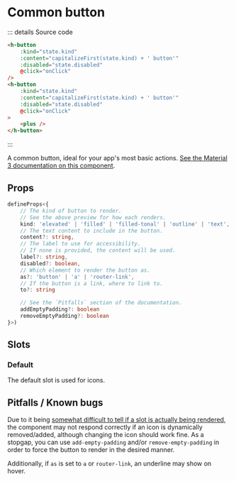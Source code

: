 # Common button

<script setup>
import { HButton } from '../../src/'
import Preview from '../Preview.vue'
import Plus from '~icons/mdi/plus'
import AddUser from '~icons/mdi/account-multiple-plus'

const previewOptions = {
    disabled: {
        kind: 'bool',
        default: false,
        label: 'Disabled'
    },
    kind: {
        kind: 'select',
        default: 'filled',
        label: 'Kind',
        options: [
            {
                value: 'filled',
                label: 'Filled'
            },
            {
                value: 'filled-tonal',
                label: 'Filled tonal'
            },
            {
                value: 'elevated',
                label: 'Elevated'
            },
            {
                value: 'outlined',
                label: 'Outlined'
            },
            {
                value: 'text',
                label: 'Text'
            }
        ]
    }
}
const onClick = () => alert('hey!')

const capitalizeFirst = s =>
    s.charAt(0).toUpperCase() + s.slice(1).replace('-', ' ')
</script>

<preview :options="previewOptions" v-slot="{ state }">
    <div class="preview-column">
        <h-button
            :kind="state.kind"
            :content="capitalizeFirst(state.kind) + ' button'"
            :disabled="state.disabled"
            @click="onClick"
        />
        <h-button
            :kind="state.kind"
            :content="capitalizeFirst(state.kind) + ' button'"
            :disabled="state.disabled"
            @click="onClick"
        >
            <plus />
        </h-button>
    </div>
</preview>

::: details Source code

```html
<h-button
    :kind="state.kind"
    :content="capitalizeFirst(state.kind) + ' button'"
    :disabled="state.disabled"
    @click="onClick"
/>
<h-button
    :kind="state.kind"
    :content="capitalizeFirst(state.kind) + ' button'"
    :disabled="state.disabled"
    @click="onClick"
>
    <plus />
</h-button>
```

:::

A common button, ideal for your app's most basic actions.
[See the Material 3 documentation on this component][m3-button].

## Props

```ts
defineProps<{
    // The kind of button to render.
    // See the above preview for how each renders.
    kind: 'elevated' | 'filled' | 'filled-tonal' | 'outline' | 'text',
    // The text content to include in the button.
    content?: string,
    // The label to use for accessibility.
    // If none is provided, the content will be used.
    label?: string,
    disabled?: boolean,
    // Which element to render the button as.
    as?: 'button' | 'a' | 'router-link',
    // If the button is a link, where to link to.
    to?: string

    // See the `Pitfalls` section of the documentation.
    addEmptyPadding?: boolean
    removeEmptyPadding?: boolean
}>)
```

## Slots

### Default

The default slot is used for icons.

## Pitfalls / Known bugs

Due to it being
[somewhat difficult to tell if a slot is actually being rendered][vuejs-4733],
the component may not respond correctly if an icon is dynamically removed/added,
although changing the icon should work fine. As a stopgap, you can use
`add-empty-padding` and/or `remove-empty-padding` in order to force the button
to render in the desired manner.

Additionally, if `as` is set to `a` or `router-link`, an underline may show
on hover.

[vuejs-4733]: https://github.com/vuejs/core/issues/4733
[m3-button]: https://m3.material.io/components/buttons/overview
